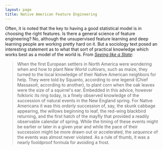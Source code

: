 ```yaml
---
layout: page
title: Native American Feature Engineering
---
```


Often, it is noted that the key to having a good statistical model is in choosing the right features. Is there a general science of feature engineering? No, although the unsupervised feature learning and deep learning people are working pretty hard on it. But a sociology text posed an interesting statement as to what that sort of practical knowledge which works best as a model of the world is. From [_Seeing like a State_](http://www.amazon.com/Seeing-like-State-Certain-Condition/dp/0300078153):

>When the first European settlers in North America were wondering when and how to plant New World cultivars, such as maize, they turned to the local knowledge of their Native American neighbors for help. They were told by Squanto, according to one legend (Chief Massasoit, according to another), to plant corn when the oak leaves were the size of a squirrel's ear.
Embedded in this advice, however folkloric its ring today, is a finely observed knowledge of the succession of natural events in the New England spring. For Native Americans it was this _orderly_ succession of, say, the skunk cabbage appearing, the willows beginning to leaf, the red-wing blackbird returning, and the first hatch of the mayfly that provided a readily observable calendar of spring. While the timing of these events might be earlier or later in a given year and while the pace of their succession might be more drawn out or accelerated, the _sequence_ of the events was almost never violated. As a rule of thumb, it was a nearly fooldproof formula for avoiding a frost.
